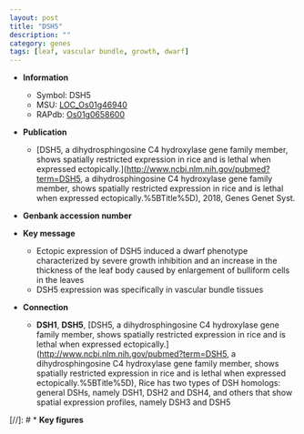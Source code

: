 ```yaml
---
layout: post
title: "DSH5"
description: ""
category: genes
tags: [leaf, vascular bundle, growth, dwarf]
---
```


* **Information**  
    + Symbol: DSH5  
    + MSU: [LOC_Os01g46940](http://rice.plantbiology.msu.edu/cgi-bin/ORF_infopage.cgi?orf=LOC_Os01g46940)  
    + RAPdb: [Os01g0658600](http://rapdb.dna.affrc.go.jp/viewer/gbrowse_details/irgsp1?name=Os01g0658600)  

* **Publication**  
    + [DSH5, a dihydrosphingosine C4 hydroxylase gene family member, shows spatially restricted expression in rice and is lethal when expressed ectopically.](http://www.ncbi.nlm.nih.gov/pubmed?term=DSH5, a dihydrosphingosine C4 hydroxylase gene family member, shows spatially restricted expression in rice and is lethal when expressed ectopically.%5BTitle%5D), 2018, Genes Genet Syst.

* **Genbank accession number**  

* **Key message**  
    + Ectopic expression of DSH5 induced a dwarf phenotype characterized by severe growth inhibition and an increase in the thickness of the leaf body caused by enlargement of bulliform cells in the leaves
    + DSH5 expression was specifically in vascular bundle tissues

* **Connection**  
    + __DSH1__, __DSH5__, [DSH5, a dihydrosphingosine C4 hydroxylase gene family member, shows spatially restricted expression in rice and is lethal when expressed ectopically.](http://www.ncbi.nlm.nih.gov/pubmed?term=DSH5, a dihydrosphingosine C4 hydroxylase gene family member, shows spatially restricted expression in rice and is lethal when expressed ectopically.%5BTitle%5D),  Rice has two types of DSH homologs: general DSHs, namely DSH1, DSH2 and DSH4, and others that show spatial expression profiles, namely DSH3 and DSH5

[//]: # * **Key figures**  


